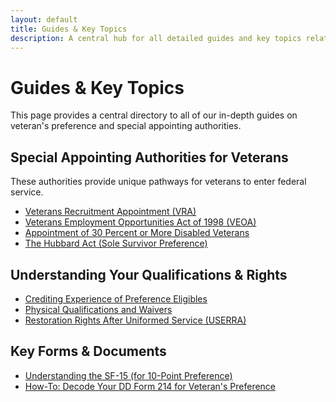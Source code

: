 ```yaml
---
layout: default
title: Guides & Key Topics
description: A central hub for all detailed guides and key topics related to U.S. Federal Veteran's Preference.
---
```


# Guides & Key Topics

This page provides a central directory to all of our in-depth guides on veteran's preference and special appointing authorities.

## Special Appointing Authorities for Veterans
These authorities provide unique pathways for veterans to enter federal service.
*   [Veterans Recruitment Appointment (VRA)](./vra.md)
*   [Veterans Employment Opportunities Act of 1998 (VEOA)](./veoa.md)
*   [Appointment of 30 Percent or More Disabled Veterans](./disabled_vets_30_percent.md)
*   [The Hubbard Act (Sole Survivor Preference)](./hubbard_act.md)

## Understanding Your Qualifications & Rights
*   [Crediting Experience of Preference Eligibles](./crediting_experience.md)
*   [Physical Qualifications and Waivers](./physical_qualifications.md)
*   [Restoration Rights After Uniformed Service (USERRA)](./restoration_rights.md)

## Key Forms & Documents
*   [Understanding the SF-15 (for 10-Point Preference)](./advisor/sf15_information.md)
*   [How-To: Decode Your DD Form 214 for Veteran's Preference](./how-to-read-dd214.md)
